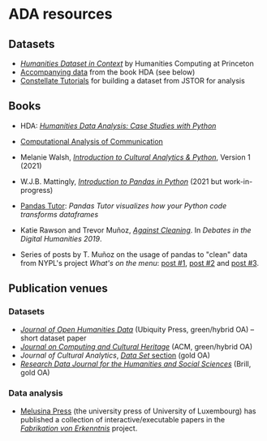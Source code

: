 # ADA resources 

## Datasets
- *[Humanities Dataset in Context](https://hc3.princeton.edu/humanities-datasets)* by Humanities Computing at Princeton
- [Accompanying data](https://doi.org/10.5281/zenodo.3560761) from the book HDA (see below)
- [Constellate Tutorials](https://constellate.org/tutorials) for building a dataset from JSTOR for analysis
## Books
- HDA: [*Humanities Data Analysis: Case Studies with Python*](https://www.humanitiesdataanalysis.org/)
- [Computational Analysis of Communication](https://www.wiley.com/en-us/Computational+Analysis+of+Communication-p-9781119680284)
- Melanie Walsh,  [*Introduction to Cultural Analytics & Python*](https://doi.org/10.5281/zenodo.4411250), Version 1 (2021)
- W.J.B. Mattingly, [*Introduction to Pandas in Python*](https://pandas.pythonhumanities.com/intro.html) (2021 but work-in-progress)

- [Pandas Tutor](https://pandastutor.com/): *Pandas Tutor visualizes how your Python code transforms dataframes*
- Katie Rawson and Trevor Muñoz, [*Against Cleaning*](https://dhdebates.gc.cuny.edu/read/untitled-f2acf72c-a469-49d8-be35-67f9ac1e3a60/section/07154de9-4903-428e-9c61-7a92a6f22e51). In *Debates in the Digital Humanities 2019*.
- Series of posts by T. Muñoz on the usage of pandas to "clean" data from NYPL's project *What's on the menu*: [post #1](http://www.trevormunoz.com/notebook/2013/08/08/what-is-on-the-menu-more-work-with-nypl-open-data-part-one.html), [post #2](http://www.trevormunoz.com/notebook/2013/08/19/refining-the-problem-more-work-with-nypl-open-data-part-two.html) and [post #3](https://trevormunoz.com/archive/posts/2014-01-10-borrowing-data-science-tools-more-work-with-nypl-open-data-part-three/). 

## Publication venues

### Datasets

- [*Journal of Open Humanities Data*](https://openhumanitiesdata.metajnl.com/) (Ubiquity Press, green/hybrid OA) – short dataset paper
- [*Journal on Computing and Cultural Heritage*](https://dl.acm.org/journal/jocch) (ACM, green/hybrid OA)
- *Journal of Cultural Analytics*, [*Data Set* section](https://culturalanalytics.org/section/1579-data-set) (gold OA)
- [*Research Data Journal for the Humanities and Social Sciences*](https://brill.com/view/journals/rdj/rdj-overview.xml) (Brill, gold OA)

### Data analysis

- [Melusina Press](https://www.melusinapress.lu/) (the university press of University of Luxembourg) has published a collection of interactive/executable papers in the [*Fabrikation von Erkenntnis*](https://www.melusinapress.lu/projects/fabrikation-von-erkenntnis) project.